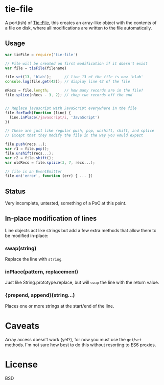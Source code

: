 # tie-file

A port(ish) of [Tie::File](http://search.cpan.org/perldoc?Tie::File), this creates an array-like object with the contents of
a file on disk, where all modifications are written to the file automatically.

## Usage

```javascript
var tieFile = require('tie-file')

// File will be created on first modification if it doesn't exist
var file = tieFile(filename)

file.set(13, 'blah');      // line 13 of the file is now 'blah'
console.log(file.get(42)); // display line 42 of the file

nRecs = file.length;       // how many records are in the file?
file.splice(nRecs - 3, 2); // chop two records off the end


// Replace javascript with JavaScript everywhere in the file
file.forEach(function (line) {
  line.inPlace(/javascript/i, 'JavaScript')
})

// These are just like regular push, pop, unshift, shift, and splice
// Except that they modify the file in the way you would expect

file.push(recs...);
var r1 = file.pop();
file.unshift(recs...);
var r2 = file.shift();
var oldRecs = file.splice(3, 7, recs...);

// file is an EventEmitter
file.on('error', function (err) { ... })
```

## Status

Very incomplete, untested, something of a PoC at this point.

## In-place modification of lines

Line objects act like strings but add a few extra methods that allow them to be modified in-place:

### swap(string)

Replace the line with `string`.

### inPlace(pattern, replacement)

Just like String.prototype.replace, but will `swap` the line with the return value.

### {prepend, append}(string...)

Places one or more strings at the start/end of the line.

# Caveats

Array access doesn't work (yet?), for now you must use the `get`/`set` methods. I'm not sure how best to do this without resorting to ES6 proxies.

# License

BSD
